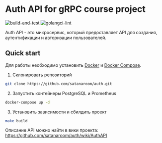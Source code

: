 # Auth API for gRPC course project

[![build-and-test](https://github.com/satanaroom/auth/actions/workflows/build-and-test.yml/badge.svg)](https://github.com/satanaroom/auth/actions/workflows/build-and-test.yml)
[![golangci-lint](https://github.com/satanaroom/auth/actions/workflows/golangci-lint.yml/badge.svg)](https://github.com/satanaroom/auth/actions/workflows/golangci-lint.yml)

Auth API - это микросервис, который предоставляет API для создания, аутентификации и авторизации пользователей.

## Quick start
Для работы необходимо установить [Docker](https://docs.docker.com/engine/install/) и [Docker Compose](https://docs.docker.com/compose/install/).

1. Склонировать репозиторий
``` bash
git clone https://github.com/satanaroom/auth.git
```

2. Запустить контейнеры PostgreSQL и Prometheus
``` bash
docker-compose up -d
```

3. Установить зависимости и сбилдить проект
``` bash
make build
```

Описание API можно найти в вики проекта: https://github.com/satanaroom/auth/wiki/AuthAPI
